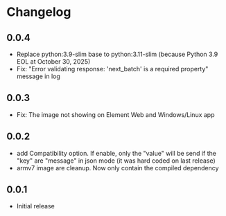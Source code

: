 # Changelog

## 0.0.4
- Replace python:3.9-slim base to python:3.11-slim (because Python 3.9 EOL at October 30, 2025)
- Fix: "Error validating response: 'next_batch' is a required property" message in log

## 0.0.3

- Fix: The image not showing on Element Web and Windows/Linux app

## 0.0.2

- add Compatibility option. If enable, only the "value" will be send if the "key" are "message" in json mode (it was hard coded on last release)
- armv7 image are cleanup. Now only contain the compiled dependency

## 0.0.1

- Initial release
